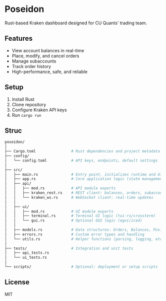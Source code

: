 # Poseidon

Rust-based Kraken dashboard designed for CU Quants' trading team.

## Features
- View account balances in real-time
- Place, modify, and cancel orders
- Manage subaccounts
- Track order history
- High-performance, safe, and reliable

## Setup
1. Install Rust
2. Clone repository
3. Configure Kraken API keys
4. Run `cargo run`

## Struc
```bash
poseidon/
│
├── Cargo.toml                # Rust dependencies and project metadata
├── config/
│   └── config.toml           # API keys, endpoints, default settings
│
├── src/
│   ├── main.rs               # Entry point, initializes runtime and UI
│   ├── app.rs                # Core application logic (state management)
│   ├── api/
│   │   ├── mod.rs            # API module exports
│   │   ├── kraken_rest.rs    # REST client: balances, orders, subaccounts
│   │   └── kraken_ws.rs      # WebSocket client: real-time updates
│   │
│   ├── ui/
│   │   ├── mod.rs            # UI module exports
│   │   ├── terminal.rs       # Terminal UI logic (tui-rs/crossterm)
│   │   └── gui.rs            # Optional GUI logic (egui/iced)
│   │
│   ├── models.rs             # Data structures: Orders, Balances, Positions
│   ├── errors.rs             # Custom error types and handling
│   └── utils.rs              # Helper functions (parsing, logging, etc.)
│
├── tests/                    # Integration and unit tests
│   ├── api_tests.rs
│   └── ui_tests.rs
│
└── scripts/                  # Optional: deployment or setup scripts
```

## License
MIT
